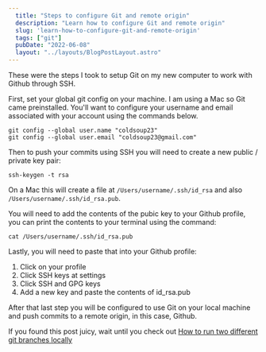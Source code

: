 ```yaml
---
  title: "Steps to configure Git and remote origin"
  description: "Learn how to configure Git and remote origin"
  slug: 'learn-how-to-configure-git-and-remote-origin'
  tags: ["git"]
  pubDate: "2022-06-08"
  layout: "../layouts/BlogPostLayout.astro"
---
```


These were the steps I took to setup Git on my new computer to work with Github through SSH.

First, set your global git config on your machine. I am using a Mac so Git came preinstalled. You'll want to configure your username and email associated with your account using the commands below.
```
git config --global user.name "coldsoup23"
git config --global user.email "coldsoup23@gmail.com"
```

Then to push your commits using SSH you will need to create a new public / private key pair:
```
ssh-keygen -t rsa
```

On a Mac this will create a file at `/Users/username/.ssh/id_rsa` and also `/Users/username/.ssh/id_rsa.pub`.

You will need to add the contents of the pubic key to your Github profile, you can print the contents to your terminal using the command:
```
cat /Users/username/.ssh/id_rsa.pub
```

Lastly, you will need to paste that into your Github profile:
1. Click on your profile
2. Click SSH keys at settings
3. Click SSH and GPG keys
4. Add a new key and paste the contents of id_rsa.pub

After that last step you will be configured to use Git on your local machine and push commits to a remote origin, in this case, Github.

If you found this post juicy, wait until you check out [How to run two different git branches locally](https://tinytechtuts.com/2022-running-two-git-branches-locally)
